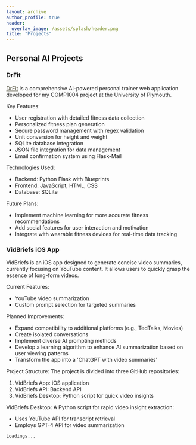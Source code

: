 ```yaml
---
layout: archive
author_profile: true
header:
  overlay_image: /assets/splash/header.png
title: "Projects"
---
```


## Personal AI Projects

### DrFit

<a href="https://github.com/alfie-ns/drfit-api" target="_blank" style="color: #4d4b38;">DrFit</a> is a comprehensive AI-powered personal trainer web application developed for my COMP1004 project at the University of Plymouth.

Key Features:
- User registration with detailed fitness data collection
- Personalized fitness plan generation
- Secure password management with regex validation
- Unit conversion for height and weight
- SQLite database integration
- JSON file integration for data management
- Email confirmation system using Flask-Mail

Technologies Used:
- Backend: Python Flask with Blueprints
- Frontend: JavaScript, HTML, CSS
- Database: SQLite

Future Plans:
- Implement machine learning for more accurate fitness recommendations
- Add social features for user interaction and motivation
- Integrate with wearable fitness devices for real-time data tracking

### VidBriefs iOS App

VidBriefs is an iOS app designed to generate concise video summaries, currently focusing on YouTube content. It allows users to quickly grasp the essence of long-form videos.

Current Features:
- YouTube video summarization
- Custom prompt selection for targeted summaries

Planned Improvements:
- Expand compatibility to additional platforms (e.g., TedTalks, Movies)
- Create isolated conversations
- Implement diverse AI prompting methods
- Develop a learning algorithm to enhance AI summarization based on user viewing patterns
- Transform the app into a 'ChatGPT with video summaries'

Project Structure:
The project is divided into three GitHub repositories:
1. VidBriefs App: iOS application
2. VidBriefs API: Backend API
3. VidBriefs Desktop: Python script for quick video insights

VidBriefs Desktop:
A Python script for rapid video insight extraction:
- Uses YouTube API for transcript retrieval
- Employs GPT-4 API for video summarization

```
Loadings...
```
